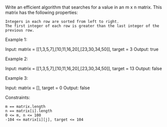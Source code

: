 Write an efficient algorithm that searches for a value in an m x n matrix. This matrix has the following properties:

    Integers in each row are sorted from left to right.
    The first integer of each row is greater than the last integer of the previous row.

 

Example 1:

Input: matrix = [[1,3,5,7],[10,11,16,20],[23,30,34,50]], target = 3
Output: true

Example 2:

Input: matrix = [[1,3,5,7],[10,11,16,20],[23,30,34,50]], target = 13
Output: false

Example 3:

Input: matrix = [], target = 0
Output: false

 

Constraints:

    m == matrix.length
    n == matrix[i].length
    0 <= m, n <= 100
    -104 <= matrix[i][j], target <= 104


